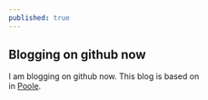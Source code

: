 ```yaml
---
published: true
---
```


## Blogging on github now

I am blogging on github now. This blog is based on  
in [Poole](http://jackschaedler.github.io/).